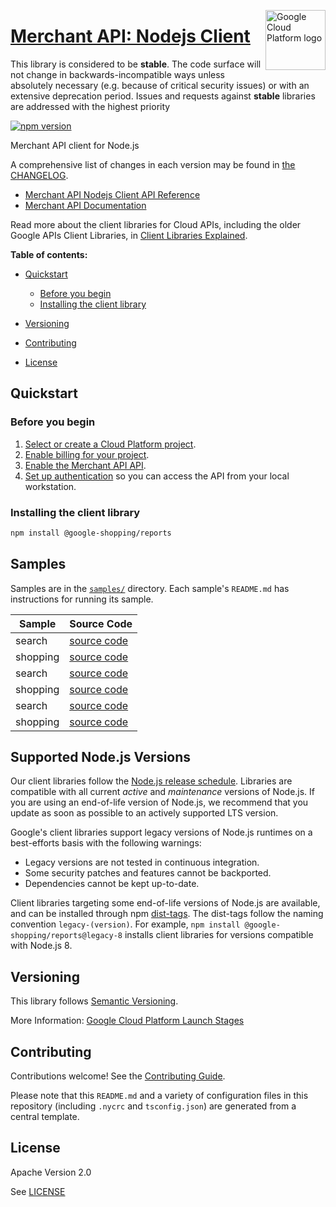 [//]: # "This README.md file is auto-generated, all changes to this file will be lost."
[//]: # "The comments you see below are used to generate those parts of the template in later states."
<img src="https://avatars2.githubusercontent.com/u/2810941?v=3&s=96" alt="Google Cloud Platform logo" title="Google Cloud Platform" align="right" height="96" width="96"/>

# [Merchant API: Nodejs Client][homepage]

This library is considered to be **stable**. The code surface will not change in backwards-incompatible ways
unless absolutely necessary (e.g. because of critical security issues) or with
an extensive deprecation period. Issues and requests against **stable** libraries
are addressed with the highest priority

[![npm version](https://img.shields.io/npm/v/@google-shopping/reports.svg)](https://www.npmjs.org/package/@google-shopping/reports)

Merchant API client for Node.js

[//]: # "partials.introduction"

A comprehensive list of changes in each version may be found in
[the CHANGELOG][homepage_changelog].

* [Merchant API Nodejs Client API Reference](https://cloud.google.com/nodejs/docs/reference/reports/latest)
* [Merchant API Documentation](https://developers.google.com/merchant/api)

Read more about the client libraries for Cloud APIs, including the older
Google APIs Client Libraries, in [Client Libraries Explained][explained].

[explained]: https://cloud.google.com/apis/docs/client-libraries-explained

**Table of contents:**

* [Quickstart](#quickstart)
  * [Before you begin](#before-you-begin)
  * [Installing the client library](#installing-the-client-library)

* [Versioning](#versioning)
* [Contributing](#contributing)
* [License](#license)

## Quickstart
### Before you begin

1.  [Select or create a Cloud Platform project][projects].
1.  [Enable billing for your project][billing].
1.  [Enable the Merchant API API][enable_api].
1.  [Set up authentication][auth] so you can access the
    API from your local workstation.
### Installing the client library

```bash
npm install @google-shopping/reports
```

[//]: # "partials.body"

## Samples

Samples are in the [`samples/`][homepage_samples] directory. Each sample's `README.md` has instructions for running its sample.

| Sample                      | Source Code                       |
| --------------------------- | --------------------------------- |
| search | [source code](https://github.com/googleapis/google-cloud-node/blob/main/packages/google-shopping-merchant-reports/samples/generated/v1/report_service.search.js) |
| shopping | [source code](https://github.com/googleapis/google-cloud-node/blob/main/packages/google-shopping-merchant-reports/samples/generated/v1/snippet_metadata_google.shopping.merchant.reports.v1.json) |
| search | [source code](https://github.com/googleapis/google-cloud-node/blob/main/packages/google-shopping-merchant-reports/samples/generated/v1alpha/report_service.search.js) |
| shopping | [source code](https://github.com/googleapis/google-cloud-node/blob/main/packages/google-shopping-merchant-reports/samples/generated/v1alpha/snippet_metadata_google.shopping.merchant.reports.v1alpha.json) |
| search | [source code](https://github.com/googleapis/google-cloud-node/blob/main/packages/google-shopping-merchant-reports/samples/generated/v1beta/report_service.search.js) |
| shopping | [source code](https://github.com/googleapis/google-cloud-node/blob/main/packages/google-shopping-merchant-reports/samples/generated/v1beta/snippet_metadata_google.shopping.merchant.reports.v1beta.json) |


## Supported Node.js Versions

Our client libraries follow the [Node.js release schedule](https://github.com/nodejs/release#release-schedule).
Libraries are compatible with all current _active_ and _maintenance_ versions of
Node.js.
If you are using an end-of-life version of Node.js, we recommend that you update
as soon as possible to an actively supported LTS version.

Google's client libraries support legacy versions of Node.js runtimes on a
best-efforts basis with the following warnings:

* Legacy versions are not tested in continuous integration.
* Some security patches and features cannot be backported.
* Dependencies cannot be kept up-to-date.

Client libraries targeting some end-of-life versions of Node.js are available, and
can be installed through npm [dist-tags](https://docs.npmjs.com/cli/dist-tag).
The dist-tags follow the naming convention `legacy-(version)`.
For example, `npm install @google-shopping/reports@legacy-8` installs client libraries
for versions compatible with Node.js 8.

## Versioning

This library follows [Semantic Versioning](http://semver.org/).

More Information: [Google Cloud Platform Launch Stages][launch_stages]

[launch_stages]: https://cloud.google.com/terms/launch-stages

## Contributing

Contributions welcome! See the [Contributing Guide](https://github.com/googleapis/google-cloud-node/blob/main/packages/google-shopping-merchant-reports/CONTRIBUTING.md).

Please note that this `README.md`
and a variety of configuration files in this repository (including `.nycrc` and `tsconfig.json`)
are generated from a central template.

## License

Apache Version 2.0

See [LICENSE](https://github.com/googleapis/google-cloud-node/blob/main/packages/google-shopping-merchant-reports/LICENSE)

[shell_img]: https://gstatic.com/cloudssh/images/open-btn.png
[projects]: https://console.cloud.google.com/project
[billing]: https://support.google.com/cloud/answer/6293499#enable-billing
[enable_api]: https://console.cloud.google.com/flows/enableapi?apiid=merchantapi.googleapis.com
[auth]: https://cloud.google.com/docs/authentication/external/set-up-adc-local
[homepage_samples]: https://github.com/googleapis/google-cloud-node/blob/main/packages/google-shopping-merchant-reports/samples
[homepage_changelog]: https://github.com/googleapis/google-cloud-node/blob/main/packages/google-shopping-merchant-reports/CHANGELOG.md
[homepage]: https://github.com/googleapis/google-cloud-node/blob/main/packages/google-shopping-merchant-reports
